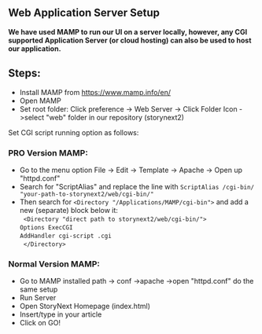 ## Web Application Server Setup
**We have used MAMP to run our UI on a server locally, however, any CGI supported Application Server (or cloud hosting) can also be used to host our application.**
## Steps:
- Install MAMP from https://www.mamp.info/en/
- Open MAMP
- Set root folder: Click preference -> Web Server -> Click Folder Icon ->select "web" folder in our repository (storynext2) 
  
Set CGI script running option as follows:
### PRO Version MAMP: 
- Go to the menu option File -> Edit -> Template -> Apache -> Open up "httpd.conf"    
- Search for "ScriptAlias" and replace the line with
  ``ScriptAlias /cgi-bin/ "your-path-to-storynext2/web/cgi-bin/" ``
- Then search for ``<Directory "/Applications/MAMP/cgi-bin">`` and add a new (separate) block below it:     
  `  <Directory "direct path to storynext2/web/cgi-bin/">    `     
       `Options ExecCGI    `       
       `AddHandler cgi-script .cgi    `      
  `  </Directory>   `

### Normal Version MAMP: 
- Go to MAMP installed path -> conf ->apache ->open "httpd.conf" do the same setup
- Run Server
- Open StoryNext Homepage (index.html)
- Insert/type in your article
- Click on GO!
